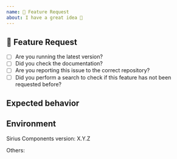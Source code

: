 ```yaml
---
name: 🚀 Feature Request
about: I have a great idea 🙂
---
```

<!-- Help us manage issues by specifying the following information. -->

## 🚀 Feature Request
<!-- Check one of the following options with "x" -->
* [ ] Are you running the latest version?
* [ ] Did you check the documentation?
* [ ] Are you reporting this issue to the correct repository?
* [ ] Did you perform a search to check if this feature has not been requested before?

## Expected behavior
<!-- Describe what the desired behavior would be -->


## Environment

Sirius Components version: X.Y.Z
<!-- Check whether this feature is not available in a newer version -->


Others:
<!-- Anything else relevant?  Operating system version, IDE, package manager, HTTP server, ... -->